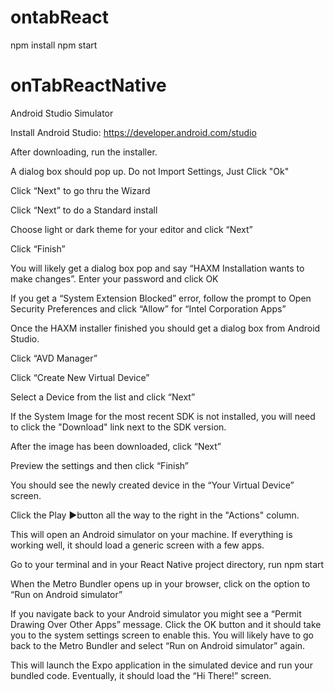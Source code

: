 # ontabReact
npm install
npm start

# onTabReactNative
Android Studio Simulator

Install Android Studio: https://developer.android.com/studio

After downloading, run the installer.

A dialog box should pop up. Do not Import Settings, Just Click "Ok"

Click “Next" to go thru the Wizard

Click “Next” to do a Standard install

Choose light or dark theme for your editor and click “Next”

Click “Finish”

You will likely get a dialog box pop and say “HAXM Installation wants to make changes”. Enter your password and click OK

If you get a “System Extension Blocked” error, follow the prompt to Open Security Preferences and click “Allow” for “Intel Corporation Apps”

Once the HAXM installer finished you should get a dialog box from Android Studio.

Click “AVD Manager”

Click “Create New Virtual Device”

Select a Device from the list and click “Next”

If the System Image for the most recent SDK is not installed, you will need to click the "Download" link next to the SDK version.

After the image has been downloaded, click “Next”

Preview the settings and then click “Finish”

You should see the newly created device in the “Your Virtual Device” screen.

Click the Play ▶️button all the way to the right in the "Actions" column.

This will open an Android simulator on your machine. If everything is working well, it should load a generic screen with a few apps.

Go to your terminal and in your React Native project directory, run npm start

When the Metro Bundler opens up in your browser, click on the option to “Run on Android simulator”

If you navigate back to your Android simulator you might see a “Permit Drawing Over Other Apps” message. Click the OK button and it should take you to the system settings screen to enable this. You will likely have to go back to the Metro Bundler and select “Run on Android simulator” again.

This will launch the Expo application in the simulated device and run your bundled code. Eventually, it should load the “Hi There!” screen.
